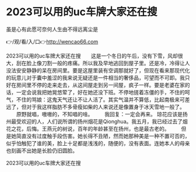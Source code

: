 # 2023可以用的uc车牌大家还在搜
虽是心有此愿可奈何人生由不得远离尘是

👉/观/看/入/口👉http://wencao66.com

2023可以用的uc车牌大家还在搜　　这是一个冬日的午后，没有下雪，风却很大，刮在脸上像刀割一般的疼痛。所以我及早地逃回到屋子里。还是冷，冷得让人没法安安静静的呆在房间里。要是这屋里装有空调那就好了，但现在看来那现代化的玩意儿对于囊中羞涩的我来说无疑还是一件相当的奢侈品，可望而不可即。我只好在房间里不停的走来走去，从这间屋走到另一间屋，疯子一样。要是老婆在家的话，一定会说我把她晃悠荤了，好在她还没下班。不停地搓着冻僵的手，不住的呵气，不住的骂娘：这鬼天气还让不让人活了。其实气温并不算低，比起南极来可差远了，但对于我这样脂肪不多骨瘦如柴的人来说还是像置身于冰天雪地一般了。
　　原野就唱，嗷嗷的，不知唱的啥。
　　我回复：一定会再来。
琼花应该是扬州最受欢迎的人，人们说所谓的扬州烟花是Qionghua。我五月，我已经过去了烟花之花，后悔。王燕元的树说，百年的年龄甚至在扬州，也是最古老的。
　　但是她简直没有过度触手段伤害。她长得不丑陋，然而她那种美是一种不置可否的，似乎怕触犯了谁的美，脸上十足都是浅浅的，随便的，没有表面。连她本人的母亲也刻画不出她是长脸仍旧圆脸。

2023可以用的uc车牌大家还在搜
